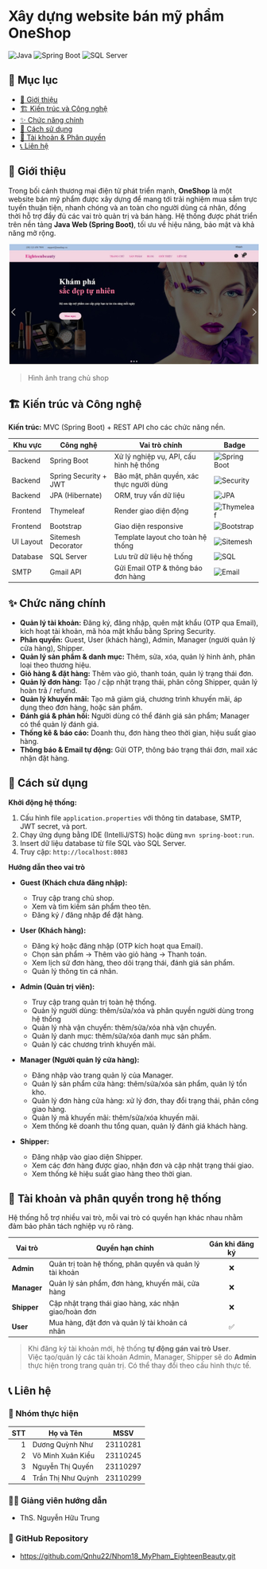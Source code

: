 # Xây dựng website bán mỹ phẩm OneShop

![Java](https://img.shields.io/badge/Java-17-red?logo=openjdk) ![Spring Boot](https://img.shields.io/badge/Spring%20Boot-2.7.x-brightgreen?logo=springboot) ![SQL Server](https://img.shields.io/badge/SQL%20Server-Database-blue?logo=microsoftsqlserver)

## 📑 Mục lục
- [📌 Giới thiệu](#-giới-thiệu)
- [🏗️ Kiến trúc và Công nghệ](#-kiến-trúc-và-công-nghệ)
- [✨ Chức năng chính](#-chức-năng-chính)
- [🚀 Cách sử dụng](#-cách-sử-dụng)
- [🔐 Tài khoản & Phân quyền](#-tài-khoản-và-phân-quyền-trong-hệ-thống)
- [📞 Liên hệ](#-liên-hệ)


## 📌 Giới thiệu
  Trong bối cảnh thương mại điện tử phát triển mạnh, **OneShop** là một website bán mỹ phẩm được xây dựng để mang tới trải nghiệm mua sắm trực tuyến thuận tiện, nhanh chóng và an toàn cho người dùng cá nhân, đồng thời hỗ trợ đầy đủ các vai trò quản trị và bán hàng. Hệ thống được phát triển trên nền tảng **Java Web (Spring Boot)**, tối ưu về hiệu năng, bảo mật và khả năng mở rộng.

![Trang chủ](images/homepage.jpg)
> Hình ảnh trang chủ shop

## 🏗️ Kiến trúc và Công nghệ

**Kiến trúc:** MVC (Spring Boot) + REST API cho các chức năng nền.

| Khu vực | Công nghệ | Vai trò chính | Badge |
|---|---|---|---|
| Backend | Spring Boot | Xử lý nghiệp vụ, API, cấu hình hệ thống | ![Spring Boot](https://img.shields.io/badge/Spring%20Boot-2.7.x-brightgreen) |
| Backend | Spring Security + JWT | Bảo mật, phân quyền, xác thực người dùng | ![Security](https://img.shields.io/badge/Security-JWT-blue) |
| Backend | JPA (Hibernate) | ORM, truy vấn dữ liệu | ![JPA](https://img.shields.io/badge/JPA-Hibernate-orange) |
| Frontend | Thymeleaf | Render giao diện động | ![Thymeleaf](https://img.shields.io/badge/Thymeleaf-Templates-success) |
| Frontend | Bootstrap | Giao diện responsive | ![Bootstrap](https://img.shields.io/badge/Bootstrap-5-purple) |
| UI Layout | Sitemesh Decorator | Template layout cho toàn hệ thống | ![Sitemesh](https://img.shields.io/badge/Sitemesh-Decorator-lightgrey) |
| Database | SQL Server | Lưu trữ dữ liệu hệ thống | ![SQL](https://img.shields.io/badge/SQL-Server-blue) |
| SMTP | Gmail API | Gửi Email OTP & thông báo đơn hàng | ![Email](https://img.shields.io/badge/Email-OTP-red) |

## ✨ Chức năng chính

- **Quản lý tài khoản:** Đăng ký, đăng nhập, quên mật khẩu (OTP qua Email), kích hoạt tài khoản, mã hóa mật khẩu bằng Spring Security.
- **Phân quyền:** Guest, User (khách hàng), Admin, Manager (người quản lý cửa hàng), Shipper.
- **Quản lý sản phẩm & danh mục:** Thêm, sửa, xóa, quản lý hình ảnh, phân loại theo thương hiệu.
- **Giỏ hàng & đặt hàng:** Thêm vào giỏ, thanh toán, quản lý trạng thái đơn.
- **Quản lý đơn hàng:** Tạo / cập nhật trạng thái, phân công Shipper, quản lý hoàn trả / refund.
- **Quản lý khuyến mãi:** Tạo mã giảm giá, chương trình khuyến mãi, áp dụng theo đơn hàng, hoặc sản phẩm.
- **Đánh giá & phản hồi:** Người dùng có thể đánh giá sản phẩm; Manager có thể quản lý đánh giá.
- **Thống kê & báo cáo:** Doanh thu, đơn hàng theo thời gian, hiệu suất giao hàng.
- **Thông báo & Email tự động:** Gửi OTP, thông báo trạng thái đơn, mail xác nhận đặt hàng.

## 🚀 Cách sử dụng

**Khởi động hệ thống:**
1. Cấu hình file `application.properties` với thông tin database, SMTP, JWT secret, và port.
2. Chạy ứng dụng bằng IDE (IntelliJ/STS) hoặc dùng `mvn spring-boot:run`.
3. Insert dữ liệu database từ file SQL vào SQL Server.
4. Truy cập: `http://localhost:8083`

**Hướng dẫn theo vai trò**

- **Guest (Khách chưa đăng nhập):**
  - Truy cập trang chủ shop.
  - Xem và tìm kiếm sản phẩm theo tên.
  - Đăng ký / đăng nhập để đặt hàng.

- **User (Khách hàng):**
  - Đăng ký hoặc đăng nhập (OTP kích hoạt qua Email).
  - Chọn sản phẩm → Thêm vào giỏ hàng → Thanh toán.
  - Xem lịch sử đơn hàng, theo dõi trạng thái, đánh giá sản phẩm.
  - Quản lý thông tin cá nhân.

- **Admin (Quản trị viên):**
  - Truy cập trang quản trị toàn hệ thống.
  - Quản lý người dùng: thêm/sửa/xóa và phân quyền người dùng trong hệ thống
  - Quản lý nhà vận chuyển: thêm/sửa/xóa nhà vận chuyển.
  - Quản lý danh mục: thêm/sửa/xóa danh mục sản phẩm.
  - Quản lý các chương trình khuyến mãi.

- **Manager (Người quản lý cửa hàng):**
  - Đăng nhập vào trang quản lý của Manager.
  - Quản lý sản phẩm cửa hàng: thêm/sửa/xóa sản phẩm, quản lý tồn kho.
  - Quản lý đơn hàng cửa hàng: xử lý đơn, thay đổi trạng thái, phân công giao hàng.
  - Quản lý mã khuyến mãi: thêm/sửa/xóa khuyến mãi.
  - Xem thống kê doanh thu tổng quan, quản lý đánh giá khách hàng.

- **Shipper:**
  -  Đăng nhập vào giao diện Shipper.
  -  Xem các đơn hàng được giao, nhận đơn và cập nhật trạng thái giao.
  -  Xem thống kê hiệu suất giao hàng theo thời gian.

## 🔐 Tài khoản và phân quyền trong hệ thống

Hệ thống hỗ trợ nhiều vai trò, mỗi vai trò có quyền hạn khác nhau nhằm đảm bảo phân tách nghiệp vụ rõ ràng.

| Vai trò | Quyền hạn chính | Gán khi đăng ký |
|---|---|:---:|
| **Admin** | Quản trị toàn hệ thống, phân quyền và quản lý tài khoản | ❌ |
| **Manager** | Quản lý sản phẩm, đơn hàng, khuyến mãi, cửa hàng | ❌ |
| **Shipper** | Cập nhật trạng thái giao hàng, xác nhận giao/hoàn đơn | ❌ |
| **User** | Mua hàng, đặt đơn và quản lý tài khoản cá nhân | ✅ |

> Khi đăng ký tài khoản mới, hệ thống **tự động gán vai trò User**.  
> Việc tạo/quản lý các tài khoản Admin, Manager, Shipper sẽ do **Admin** thực hiện trong trang quản trị.
> Có thể thay đổi theo cấu hình thực tế.

## 📞 Liên hệ

### 👥 Nhóm thực hiện

| STT | Họ và Tên | MSSV |
|---:|---|---|
| 1 | Dương Quỳnh Như | 23110281 |
| 2 | Võ Minh Xuân Kiều | 23110245 |
| 3 | Nguyễn Thị Quyến | 23110297 |
| 4 | Trần Thị Như Quỳnh | 23110299 |

### 👨‍🏫 Giảng viên hướng dẫn
- ThS. Nguyễn Hữu Trung

### 📌 GitHub Repository
- https://github.com/Qnhu22/Nhom18_MyPham_EighteenBeauty.git

